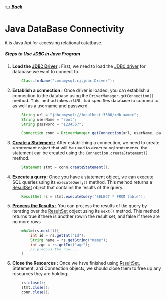 [👈 **_Back_**](./index.md)

# Java DataBase Connectivity

it is Java Api for accessing relational datatbase.

##### Steps to Use JDBC in Java Program

1. **Load the [JDBC Driver](./src/driver.md) :**
   First, we need to load the [JDBC driver](./src/driver.md) for database we want to connect to.

   ```java
       Class.forName("com.mysql.cj.jdbc.Driver");
   ```

2. **Establish a connection :**
   Once driver is loaded, you can establish a connection to the database using the `DriverManager.getConnection()` method. This method takes a URL that specifies database to connect to, as well as a username and password.

   ```java
       String url = "jdbc:mysql://localhost:3306/<db_name>";
       String userName = "root";
       String password = "1234567";

       Connection conn = DriverManager.getConnection(url, userName, password);
   ```

3. **[Create a Statement :](./src/ways-to-fire-query.md)**
   After establishing a connection, we need to create a statement object that will be used to execute sql statements. the statement can be created using the `Connection.createStatement()` method.
   ```java
       Statement stmt = conn.createStatement();
   ```
4. **[Execute a query:](./src/execute-methods.md)**
   Once you have a statement object, we can execute SQL queries using its `executeQuery()` method. This method returns a [ResultSet](./src/result-set-methods.md) object that contains the results of the query.
   ```java
       ResultSet rs = stmt.executeQuery("SELECT * FROM table");
   ```
5. **[Process the Results :](./src/process-the-results.md)**
   You can process the results of the query by iterating over the [ResultSet](./src/result-set-methods.md) object using its `next()` method. This method returns true if there is another row in the result set, and false if there are no more rows.
   ```java
       while(rs.next()){
           int id = rs.getInt("Id");
           String name = rs.getString("name");
           int age = rs.getInt("age");
           // process the row...
       }
   ```
6. **Close the Resources :**
   Once we have finished using [ResultSet](./src/result-set-methods.md), Statement, and Connection objects, we should close them to free up any resources they are holding.
   ```java
       rs.close();
       stmt.close();
       conn.close();
   ```
